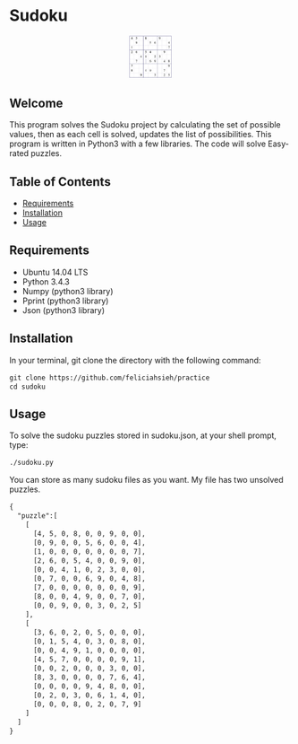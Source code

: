 # Sudoku
<p style="text-align: center;">
   <img src="SudokuGrid.png" style="height:15%;width:15%" />
</p>

## Welcome
This program solves the Sudoku project by calculating the set of possible values, then as each cell is solved, updates the list of possibilities. This program is written in Python3 with a few libraries. The code will solve Easy-rated puzzles.

## Table of Contents
* [Requirements](#requirements)
* [Installation](#installation)
* [Usage](#usage)

## Requirements
* Ubuntu 14.04 LTS
* Python 3.4.3
* Numpy (python3 library)
* Pprint (python3 library)
* Json (python3 library)

## Installation
In your terminal, git clone the directory with the following command:
```
git clone https://github.com/feliciahsieh/practice
cd sudoku
```

## Usage
To solve the sudoku puzzles stored in sudoku.json, at your shell prompt, type:

```sh
./sudoku.py
```

You can store as many sudoku files as you want. My file has two unsolved puzzles.
```
{
  "puzzle":[
    [
      [4, 5, 0, 8, 0, 0, 9, 0, 0],
      [0, 9, 0, 0, 5, 6, 0, 0, 4],
      [1, 0, 0, 0, 0, 0, 0, 0, 7],
      [2, 6, 0, 5, 4, 0, 0, 9, 0],
      [0, 0, 4, 1, 0, 2, 3, 0, 0],
      [0, 7, 0, 0, 6, 9, 0, 4, 8],
      [7, 0, 0, 0, 0, 0, 0, 0, 9],
      [8, 0, 0, 4, 9, 0, 0, 7, 0],
      [0, 0, 9, 0, 0, 3, 0, 2, 5]
    ],
    [
      [3, 6, 0, 2, 0, 5, 0, 0, 0],
      [0, 1, 5, 4, 0, 3, 0, 8, 0],
      [0, 0, 4, 9, 1, 0, 0, 0, 0],
      [4, 5, 7, 0, 0, 0, 0, 9, 1],
      [0, 0, 2, 0, 0, 0, 3, 0, 0],
      [8, 3, 0, 0, 0, 0, 7, 6, 4],
      [0, 0, 0, 0, 9, 4, 8, 0, 0],
      [0, 2, 0, 3, 0, 6, 1, 4, 0],
      [0, 0, 0, 8, 0, 2, 0, 7, 9]
    ]
  ]
}
```